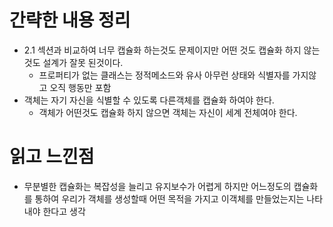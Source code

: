 # 간략한 내용 정리

- 2.1 섹션과 비교하여 너무 캡슐화 하는것도 문제이지만 어떤 것도 캡슐화 
하지 않는것도 설계가 잘못 된것이다. 
  - 프로퍼티가 없는 클래스는 정적메소드와 유사 아무런 상태와 식별자를 가지않고 오직 행동만 포함
- 객체는 자기 자신을 식별할 수 있도록 다른객체를 캡슐화 하여야 한다. 
  - 객체가 어떤것도 캡슐화 하지 않으면 객체는 자신이 세계 전체여야 한다.
# 읽고 느낀점
- 무분별한 캡슐화는 복잡성을 늘리고 유지보수가 어렵게 하지만 
어느정도의 캡슐화를 통하여 우리가 객체를 생성할때 어떤 목적을 가지고 이객체를 
만들었는지는 나타내야 한다고 생각